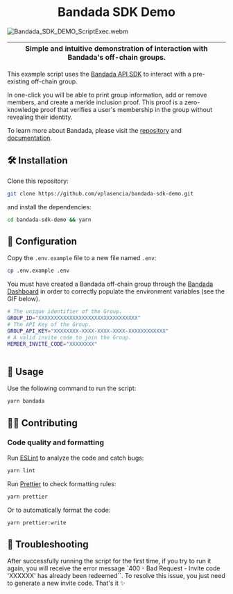 <p align="center">
    <h1 align="center">
      Bandada SDK Demo
    </h1>
</p>

![Bandada_SDK_DEMO_ScriptExec.webm](https://github.com/0xjei/bandada-sdk-demo/assets/20580910/c868374a-a7d9-458c-b00e-d8a8d0224a92)

| Simple and intuitive demonstration of interaction with Bandada's off-chain groups. |
| ---------------------------------------------------------------------------------- |

This example script uses the [Bandada API SDK](https://github.com/privacy-scaling-explorations/bandada/tree/main/libs/api-sdk) to interact with a pre-existing off-chain group.

In one-click you will be able to print group information, add or remove members, and create a merkle inclusion proof. This proof is a zero-knowledge proof that verifies a user's membership in the group without revealing their identity.

To learn more about Bandada, please visit the [repository](https://github.com/privacy-scaling-explorations/bandada) and [documentation](https://pse-team.notion.site/Bandada-82d0d9d3c6b64b7bb2a09d4c7647c083?pvs=4).

## 🛠 Installation

Clone this repository:

```bash
git clone https://github.com/vplasencia/bandada-sdk-demo.git
```

and install the dependencies:

```bash
cd bandada-sdk-demo && yarn
```

## 🔧 Configuration

Copy the `.env.example` file to a new file named `.env`:

```bash
cp .env.example .env
```

You must have created a Bandada off-chain group through the [Bandada Dashboard](https://bandada.pse.dev) in order to correctly populate the environment variables (see the GIF below).

```bash
# The unique identifier of the Group.
GROUP_ID="XXXXXXXXXXXXXXXXXXXXXXXXXXXXXXXX"
# The API Key of the Group.
GROUP_API_KEY="XXXXXXXX-XXXX-XXXX-XXXX-XXXXXXXXXXXX"
# A valid invite code to join the Group.
MEMBER_INVITE_CODE="XXXXXXXX"
```

![]()

## 📜 Usage

Use the following command to run the script:

```bash
yarn bandada
```

## 👨‍💻 Contributing

### Code quality and formatting

Run [ESLint](https://eslint.org/) to analyze the code and catch bugs:

```bash
yarn lint
```

Run [Prettier](https://prettier.io/) to check formatting rules:

```bash
yarn prettier
```

Or to automatically format the code:

```bash
yarn prettier:write
```

## 🚨 Troubleshooting

After successfully running the script for the first time, if you try to run it again, you will receive the error message `400 - Bad Request - Invite code 'XXXXXX' has already been redeemed``. To resolve this issue, you just need to generate a new invite code. That's it ✨
